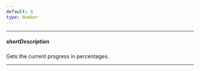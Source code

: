 ```yaml
---
default: 0
type: Number
---
```

---
##### shortDescription
Gets the current progress in percentages.

---
